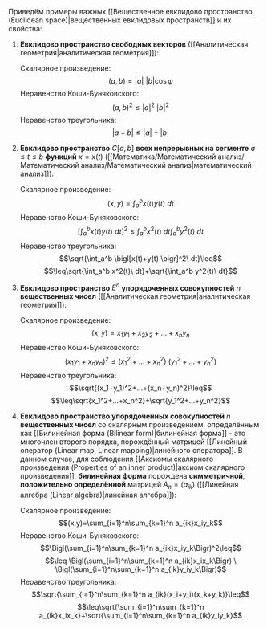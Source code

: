 Приведём примеры важных [[Вещественное евклидово пространство (Euclidean space)|вещественных евклидовых пространств]] и их свойства:
1. **Евклидово пространство свободных векторов** ([[Аналитическая геометрия|аналитическая геометрия]]):
   
   Скалярное произведение:$$(a,b)=\vert a\vert \ \vert b\vert \cos\varphi$$Неравенство Коши-Буняковского:$$(a,b)^2 \leq |a|^2 \ |b|^2$$Неравенство треугольника:$$|a+b|\leq|a|+|b|$$
2. **Евклидово пространство** $C[a,b]$ **всех непрерывных на сегменте** $a\leq t\leq b$ **функций** $x=x(t)$ ([[Математика/Математический анализ/Математический анализ/Математический анализ|математический анализ]]):
   
   Скалярное произведение:$$(x,y)=\int_a^b x(t)y(t)\ dt$$Неравенство Коши-Буняковского:$$\biggl[ \int_a^bx(t)y(t) \ dt\biggr]^2 \leq \int_a^b x^2(t) \ dt \int_a^b y^2(t) \ dt$$Неравенство треугольника:$$\sqrt{\int_a^b \bigl[x(t)+y(t) \bigr]^2\ dt}\leq$$$$\leq\sqrt{\int_a^b x^2(t)\ dt}+\sqrt{\int_a^b y^2(t)\ dt}$$
3. **Евклидово пространство** $E^n$ **упорядоченных совокупностей** $n$ **вещественных чисел** ([[Аналитическая геометрия|аналитическая геометрия]]):
   
   Скалярное произведение:$$(x,y)=x_1y_1+x_2y_2+...+x_ny_n$$Неравенство Коши-Буняковского:$$(x_1y_1+x_ny_n)^2\leq(x_1^2+...+x_n^2)\ (y_1^2+...+y_n^2)$$Неравенство треугольника:$$\sqrt{(x_1+y_1)^2+...+(x_n+y_n)^2}\leq$$$$\leq\sqrt{x_1^2+...+x_n^2}+\sqrt{y_1^2+...+y_n^2}$$
4. **Евклидово пространство упорядоченных совокупностей** $n$ **вещественных чисел** со скалярным произведением, определённым как [[Билинейная форма (Bilinear form)|билинейная форма]] - это многочлен второго порядка, порождённый матрицей [[Линейный оператор (Linear map, Linear mapping)|линейного оператора]]. В данном случае, для соблюдения [[Аксиомы скалярного произведения (Properties of an inner product)|аксиом скалярного произведения]], **билинейная форма** порождена **симметричной**, **положительно определённой** матрицей $A_n=(a_{ik})$ ([[Линейная алгебра (Linear algebra)|линейная алгебра]]):
   
   Скалярное произведение:$$(x,y)=\sum_{i=1}^n\sum_{k=1}^n a_{ik}x_iy_k$$Неравенство Коши-Буняковского:$$\Bigl(\sum_{i=1}^n\sum_{k=1}^n a_{ik}x_iy_k\Bigr)^2\leq$$$$\leq \Bigl(\sum_{i=1}^n\sum_{k=1}^n a_{ik}x_ix_k\Bigr) \ \Bigl(\sum_{i=1}^n\sum_{k=1}^n a_{ik}y_iy_k\Bigr)$$Неравенство треугольника:$$\sqrt{\sum_{i=1}^n\sum_{k=1}^n a_{ik}(x_i+y_i)(x_k+y_k)}\leq$$$$\leq\sqrt{\sum_{i=1}^n\sum_{k=1}^n a_{ik}x_ix_k}+\sqrt{\sum_{i=1}^n\sum_{k=1}^n a_{ik}y_iy_k}$$